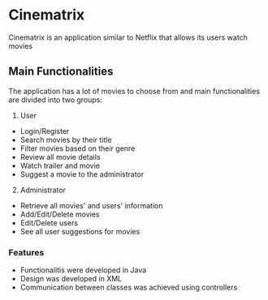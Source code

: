 # Cinematrix
Cinematrix is an application similar to Netflix that allows its users 
watch movies
## Main Functionalities
The application has a lot of movies to choose from and main functionalities are divided into two groups: 
1. User
- Login/Register
- Search movies by their title
- Filter movies based on their genre
- Review all movie details
- Watch trailer and movie
- Suggest a movie to the administrator
2. Administrator
- Retrieve all movies' and users' information
- Add/Edit/Delete movies
- Edit/Delete users
- See all user suggestions for movies
### Features
- Functionalitis were developed in Java 
- Design was developed in XML
- Communication between classes was achieved using controllers
